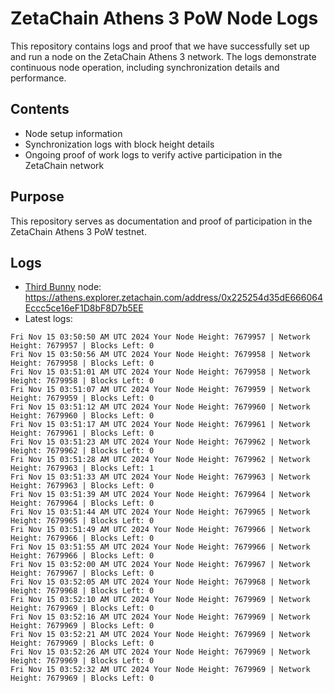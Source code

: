 # ZetaChain Athens 3 PoW Node Logs
This repository contains logs and proof that we have successfully set up and run a node on the ZetaChain Athens 3 network. The logs demonstrate continuous node operation, including synchronization details and performance.

## Contents
- Node setup information
- Synchronization logs with block height details
- Ongoing proof of work logs to verify active participation in the ZetaChain network

## Purpose
This repository serves as documentation and proof of participation in the ZetaChain Athens 3 PoW testnet.

## Logs

- [Third Bunny](https://thirdbunny.xyz/) node: https://athens.explorer.zetachain.com/address/0x225254d35dE666064Eccc5ce16eF1D8bF8D7b5EE
- Latest logs:
```
Fri Nov 15 03:50:50 AM UTC 2024 Your Node Height: 7679957 | Network Height: 7679957 | Blocks Left: 0
Fri Nov 15 03:50:56 AM UTC 2024 Your Node Height: 7679958 | Network Height: 7679958 | Blocks Left: 0
Fri Nov 15 03:51:01 AM UTC 2024 Your Node Height: 7679958 | Network Height: 7679958 | Blocks Left: 0
Fri Nov 15 03:51:07 AM UTC 2024 Your Node Height: 7679959 | Network Height: 7679959 | Blocks Left: 0
Fri Nov 15 03:51:12 AM UTC 2024 Your Node Height: 7679960 | Network Height: 7679960 | Blocks Left: 0
Fri Nov 15 03:51:17 AM UTC 2024 Your Node Height: 7679961 | Network Height: 7679961 | Blocks Left: 0
Fri Nov 15 03:51:23 AM UTC 2024 Your Node Height: 7679962 | Network Height: 7679962 | Blocks Left: 0
Fri Nov 15 03:51:28 AM UTC 2024 Your Node Height: 7679962 | Network Height: 7679963 | Blocks Left: 1
Fri Nov 15 03:51:33 AM UTC 2024 Your Node Height: 7679963 | Network Height: 7679963 | Blocks Left: 0
Fri Nov 15 03:51:39 AM UTC 2024 Your Node Height: 7679964 | Network Height: 7679964 | Blocks Left: 0
Fri Nov 15 03:51:44 AM UTC 2024 Your Node Height: 7679965 | Network Height: 7679965 | Blocks Left: 0
Fri Nov 15 03:51:49 AM UTC 2024 Your Node Height: 7679966 | Network Height: 7679966 | Blocks Left: 0
Fri Nov 15 03:51:55 AM UTC 2024 Your Node Height: 7679966 | Network Height: 7679966 | Blocks Left: 0
Fri Nov 15 03:52:00 AM UTC 2024 Your Node Height: 7679967 | Network Height: 7679967 | Blocks Left: 0
Fri Nov 15 03:52:05 AM UTC 2024 Your Node Height: 7679968 | Network Height: 7679968 | Blocks Left: 0
Fri Nov 15 03:52:10 AM UTC 2024 Your Node Height: 7679969 | Network Height: 7679969 | Blocks Left: 0
Fri Nov 15 03:52:16 AM UTC 2024 Your Node Height: 7679969 | Network Height: 7679969 | Blocks Left: 0
Fri Nov 15 03:52:21 AM UTC 2024 Your Node Height: 7679969 | Network Height: 7679969 | Blocks Left: 0
Fri Nov 15 03:52:26 AM UTC 2024 Your Node Height: 7679969 | Network Height: 7679969 | Blocks Left: 0
Fri Nov 15 03:52:32 AM UTC 2024 Your Node Height: 7679969 | Network Height: 7679969 | Blocks Left: 0
```
